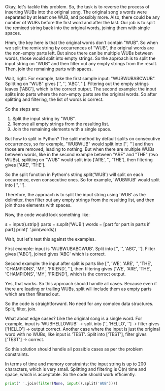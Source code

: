 <think>
Okay, let's tackle this problem. So, the task is to reverse the process of inserting WUBs into the original song. The original song's words were separated by at least one WUB, and possibly more. Also, there could be any number of WUBs before the first word and after the last. Our job is to split the remixed string back into the original words, joining them with single spaces.

Hmm, the key here is that the original words don't contain "WUB". So when we split the remix string by occurrences of "WUB", the original words are the non-empty parts left. But since there can be multiple WUBs between words, those would split into empty strings. So the approach is to split the input string on "WUB" and then filter out any empty strings from the result. Then, join the remaining parts with spaces.

Wait, right. For example, take the first sample input: "WUBWUBABCWUB". Splitting on "WUB" gives ['', '', 'ABC', '']. Filtering out the empty strings leaves ['ABC'], which is the correct output. The second example: the input splits into parts where the non-empty parts are the original words. So after splitting and filtering, the list of words is correct.

So the steps are:

1. Split the input string by "WUB".
2. Remove all empty strings from the resulting list.
3. Join the remaining elements with a single space.

But how to split in Python? The split method by default splits on consecutive occurrences, so for example, "WUBWUB" would split into ['', ''] and then those are removed, leading to nothing. But when there are multiple WUBs between words, like in the second example between "ARE" and "THE" (two WUBs), splitting on "WUB" would split into ['ARE', '', 'THE'], then filtering gives ['ARE', 'THE'].

So the split function in Python's string.split('WUB') will split on each occurrence, even consecutive ones. So for example, 'WUBWUB' would split into ['', ''].

Therefore, the approach is to split the input string using 'WUB' as the delimiter, then filter out any empty strings from the resulting list, and then join those elements with spaces.

Now, the code would look something like:

s = input().strip()
parts = s.split('WUB')
words = [part for part in parts if part]
print(' '.join(words))

Wait, but let's test this against the examples.

First example: input is 'WUBWUBABCWUB'. Split into ['', '', 'ABC', '']. Filter gives ['ABC'], joined gives 'ABC' which is correct.

Second example: the input after split is parts like ['', 'WE', 'ARE', '', 'THE', 'CHAMPIONS', 'MY', 'FRIEND', ''], then filtering gives ['WE', 'ARE', 'THE', 'CHAMPIONS', 'MY', 'FRIEND'], which is the correct output.

Yes, that works. So this approach should handle all cases. Because even if there are leading or trailing WUBs, split will include them as empty parts which are then filtered out.

So the code is straightforward. No need for any complex data structures. Split, filter, join.

What about edge cases? Like the original song is a single word. For example, input is 'WUBHELLOWUB' → split into ['', 'HELLO', ''] → filter gives ['HELLO'] → output correct. Another case where the input is just the original word with no WUBs, like input is 'TEST'. Split into ['TEST'], filter gives ['TEST'] → correct.

So this solution should handle all possible cases as per the problem constraints.

In terms of time and memory constraints: the input string is up to 200 characters, which is very small. Splitting and filtering is O(n) time and space, which is acceptable. So the code should work efficiently.
</think>

```python
print(' '.join(filter(None, input().split('WUB'))))
```